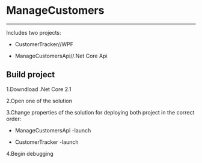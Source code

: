 # ManageCustomers
----------------------------
Includes two projects:

- CustomerTracker//WPF

- ManageCustomersApi//.Net Core Api

Build project
----------------------------
1.Downdload .Net Core 2.1

2.Open one of the solution

3.Change properties of the solution for deploying both project in the correct order:

  - ManageCustomersApi -launch
  
  - CustomerTracker -launch
  
4.Begin debugging
